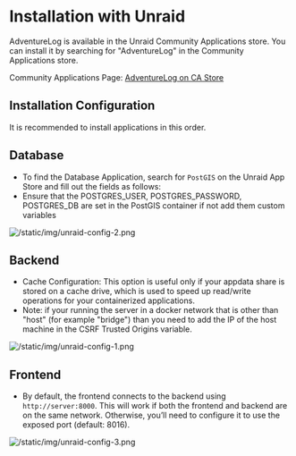 # Installation with Unraid

AdventureLog is available in the Unraid Community Applications store. You can install it by searching for "AdventureLog" in the Community Applications store.

Community Applications Page: [AdventureLog on CA Store](https://unraid.net/community/apps?q=Adventurelog)

## Installation Configuration

It is recommended to install applications in this order.

## Database

- To find the Database Application, search for `PostGIS` on the Unraid App Store and fill out the fields as follows:
- Ensure that the POSTGRES_USER, POSTGRES_PASSWORD, POSTGRES_DB are set in the PostGIS container if not add them custom variables

![/static/img/unraid-config-2.png](/unraid-config-2.png)

## Backend

- Cache Configuration: This option is useful only if your appdata share is stored on a cache drive, which is used to speed up read/write operations for your containerized applications.
- Note: if your running the server in a docker network that is other than "host" (for example "bridge") than you need to add the IP of the host machine in the CSRF Trusted Origins variable.

![/static/img/unraid-config-1.png](/unraid-config-1.png)

## Frontend

- By default, the frontend connects to the backend using `http://server:8000`. This will work if both the frontend and backend are on the same network. Otherwise, you’ll need to configure it to use the exposed port (default: 8016).

![/static/img/unraid-config-3.png](/unraid-config-3.png)
